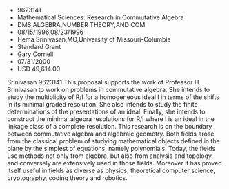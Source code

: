 
* 9623141
* Mathematical Sciences: Research in Commutative Algebra
* DMS,ALGEBRA,NUMBER THEORY,AND COM
* 08/15/1996,08/23/1996
* Hema Srinivasan,MO,University of Missouri-Columbia
* Standard Grant
* Gary Cornell
* 07/31/2000
* USD 49,614.00

Srinivasan 9623141 This proposal supports the work of Professor H. Srinivasan to
work on problems in commutative algebra. She intends to study the multiplicity
of R/I for a homogeneous ideal I in terms of the shifts in its minimal graded
resolution. She also intends to study the finite determinations of the
presentations of an ideal. Finally, she intends to construct the minimal algebra
resolutions for R/I where I is an ideal in the linkage class of a complete
resolution. This research is on the boundary between commutative algebra and
algebraic geometry. Both fields arose from the classical problem of studying
mathematical objects defined in the plane by the simplest of equations, namely
polynomials. Today, the fields use methods not only from algebra, but also from
analysis and topology, and conversely are extensively used in those fields.
Moreover it has proved itself useful in fields as diverse as physics,
theoretical computer science, cryptography, coding theory and robotics.
